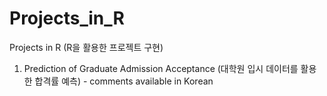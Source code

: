# Projects_in_R
Projects in R (R을 활용한 프로젝트 구현)

1. Prediction of Graduate Admission Acceptance (대학원 입시 데이터를 활용한 합격률 예측) - comments available in Korean
